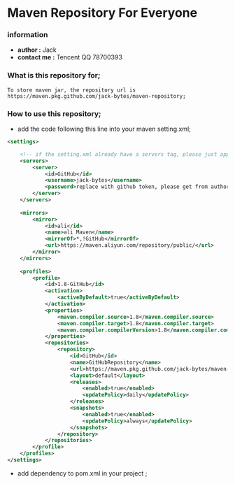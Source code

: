 # Maven Repository For Everyone

### information
- **author :** Jack
- **contact me :** Tencent QQ 78700393


### What is this repository for;

    To store maven jar, the repository url is https://maven.pkg.github.com/jack-bytes/maven-repository;

### How to use this repository;

- add the code following this line into your maven setting.xml;

```xml
<settings>

    <!-- if the setting.xml already have a servers tag, please just append server tag into servers; -->
    <servers>
        <server>
            <id>GitHub</id>
            <username>jack-bytes</username>
            <password>replace with github token, please get from author of this repository</password>
        </server>
    </servers>
    
    <mirrors>
        <mirror>
            <id>ali</id>
            <name>ali Maven</name>
            <mirrorOf>*,!GitHub</mirrorOf>
            <url>https://maven.aliyun.com/repository/public/</url>
        </mirror>
    </mirrors>
    
    <profiles>
        <profile>
            <id>1.8-GitHub</id>
            <activation>
                <activeByDefault>true</activeByDefault>
            </activation>
            <properties>
                <maven.compiler.source>1.8</maven.compiler.source>
                <maven.compiler.target>1.8</maven.compiler.target>
                <maven.compiler.compilerVersion>1.8</maven.compiler.compilerVersion>
            </properties>
            <repositories>
                <repository>
                    <id>GitHub</id>
                    <name>GitHubRepository</name>
                    <url>https://maven.pkg.github.com/jack-bytes/maven-repository</url>
                    <layout>default</layout>
                    <releases>
                        <enabled>true</enabled>
                        <updatePolicy>daily</updatePolicy>
                    </releases>
                    <snapshots>
                        <enabled>true</enabled>
                        <updatePolicy>always</updatePolicy>
                    </snapshots>
                </repository>
            </repositories>
        </profile>
    </profiles>
</settings>
```
- add dependency to pom.xml in your project ;